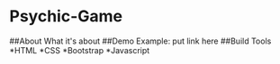 # Psychic-Game

##About
What it's about
##Demo
Example: put link here
##Build Tools
*HTML
*CSS
*Bootstrap
*Javascript
